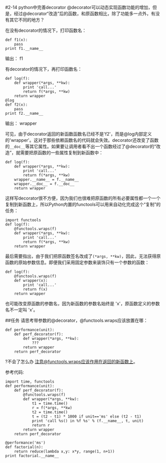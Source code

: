 #2-14 python中完善decorator
@decorator可以动态实现函数功能的增加，但是，经过@decorator“改造”后的函数，和原函数相比，除了功能多一点外，有没有其它不同的地方？

在没有decorator的情况下，打印函数名：

	def f1(x):
	    pass
	print f1.__name__
输出： f1

有decorator的情况下，再打印函数名：

	def log(f):
	    def wrapper(*args, **kw):
	        print 'call...'
	        return f(*args, **kw)
	    return wrapper
	@log
	def f2(x):
	    pass
	print f2.__name__
输出： wrapper

可见，由于decorator返回的新函数函数名已经不是'f2'，而是@log内部定义的'wrapper'。这对于那些依赖函数名的代码就会失效。decorator还改变了函数的`__doc__`等其它属性。如果要让调用者看不出一个函数经过了@decorator的“改造”，就需要把原函数的一些属性复制到新函数中：

	def log(f):
	    def wrapper(*args, **kw):
	        print 'call...'
	        return f(*args, **kw)
	    wrapper.__name__ = f.__name__
	    wrapper.__doc__ = f.__doc__
	    return wrapper
这样写decorator很不方便，因为我们也很难把原函数的所有必要属性都一个一个复制到新函数上，所以Python内置的functools可以用来自动化完成这个“复制”的任务：

	import functools
	def log(f):
	    @functools.wraps(f)
	    def wrapper(*args, **kw):
	        print 'call...'
	        return f(*args, **kw)
	    return wrapper
最后需要指出，由于我们把原函数签名改成了`(*args, **kw)`，因此，无法获得原函数的原始参数信息。即便我们采用固定参数来装饰只有一个参数的函数：

	def log(f):
	    @functools.wraps(f)
	    def wrapper(x):
	        print 'call...'
	        return f(x)
	    return wrapper
也可能改变原函数的参数名，因为新函数的参数名始终是 'x'，原函数定义的参数名不一定叫 'x'。

##任务
请思考带参数的@decorator，@functools.wraps应该放置在哪：

	def performance(unit):
	    def perf_decorator(f):
	        def wrapper(*args, **kw):
	            ???
	        return wrapper
	    return perf_decorator
?不会了怎么办
注意@functools.wraps应该作用在返回的新函数上。

参考代码:
	
	import time, functools
	def performance(unit):
	    def perf_decorator(f):
	        @functools.wraps(f)
	        def wrapper(*args, **kw):
	            t1 = time.time()
	            r = f(*args, **kw)
	            t2 = time.time()
	            t = (t2 - t1) * 1000 if unit=='ms' else (t2 - t1)
	            print 'call %s() in %f %s' % (f.__name__, t, unit)
	            return r
	        return wrapper
	    return perf_decorator
	
	@performance('ms')
	def factorial(n):
	    return reduce(lambda x,y: x*y, range(1, n+1))
	print factorial.__name__
